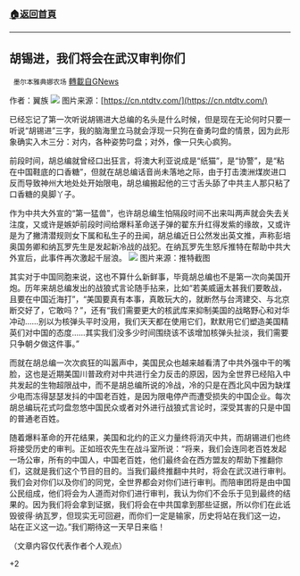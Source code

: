 ###  [:house:返回首頁](https://github.com/ourhimalayas/txt)
---

## 胡锡进，我们将会在武汉审判你们
` 墨尔本雅典娜农场` [轉載自GNews](https://gnews.org/zh-hans/683983/)

作者：翼族
![]()![](https://gnews-media-offload.s3.amazonaws.com/wp-content/uploads/2020/12/25071124/aa.png)
图片来源：[https://cn.ntdtv.com/](https://cn.ntdtv.com/)

已经忘记了第一次听说胡锡进大总编的名头是什么时候，但是现在无论何时只要一听说“胡锡进”三字，我的脑海里立马就会浮现一只狗在奋勇叼盘的情景，因为此形象确实入木三分：对内，各种姿势叼盘；对外，像一只失心疯狗。

前段时间，胡总编就曾经口出狂言，将澳大利亚说成是“纸猫”，是“协警”，是“粘在中国鞋底的口香糖”，但就在胡总编话音尚未落地之际，由于打击澳洲煤炭进口反而导致神州大地处处开始限电，胡总编搬起他的三寸舌头舔了中共主人那只粘了口香糖的臭脚丫子。

作为中共大外宣的“第一猛兽”，也许胡总编生怕隔段时间不出来叫两声就会失去关注度，又或许是嫉妒前段时间给爆料革命送子弹的翟东升红得发紫的缘故，又或许是为了撇清潜规则女下属和私生子的丑闻，胡总编近日公然发出英文推，声称彭培奥国务卿和纳瓦罗先生是发起新冷战的战犯。在纳瓦罗先生怒斥推特在帮助中共大外宣后，此事件再次激起千层浪。
![]()![](https://gnews-media-offload.s3.amazonaws.com/wp-content/uploads/2020/12/25071758/bb-5.jpg)
图片来源：推特截图

其实对于中国同胞来说，这也不算什么新鲜事，毕竟胡总编也不是第一次向美国开炮。历年来胡总编发出的战狼式言论随手拈来，比如“若美威逼太甚我们要敢战，且要在中国近海打”，“美国要真有本事，真敢玩大的，就断然与台湾建交、与北京断交好了，它敢吗？”，还有“我们需要更大的核武库来抑制美国的战略野心和对华冲动……别以为核弹头平时没用，我们天天都在使用它们，默默用它们塑造美国精英们对中国的态度……其实我们没多少时间围绕该不该增加核弹头扯淡，我们需要只争朝夕做这件事。”

而就在胡总编一次次疯狂的叫嚣声中，美国民众也越来越看清了中共外强中干的嘴脸，这也是近期美国川普政府对中共进行全力反击的原因，因为全世界已经陷入中共发起的生物超限战中，而不是胡总编所说的冷战，冷的只是在西北风中因为缺煤少电而冻得瑟瑟发抖的中国老百姓，是因为限电停产而遭受损失的中国企业。每次胡总编玩花式叼盘忽悠中国民众或者对外进行战狼式言论时，深受其害的只是中国的普通老百姓。

随着爆料革命的开花结果，美国和北约的正义力量终将消灭中共，而胡锡进们也终将接受历史的审判。正如班农先生在战斗室所说：“将来，我们会连同老百姓发起一场公审，所有的中国人，中国老百姓，他们最终会在西方盟友的帮助下推翻你们，这就是我们这个节目的目的。当我们最终推翻中共时，将会在武汉进行审判。我们会对你们以及你们的同党，全世界都会对你们进行审判。而陪审团将是由中国公民组成，他们将会为人道而对你们进行审判，我认为你们不会乐于见到最终的结果的。因为我们将会拿到证据，我们将会在中共国拿到那些证据，所以你们在此诋毁彼得·纳瓦罗，但现实无可回避，而你们一定是输家，历史将站在我们这一边，站在正义这一边。”我们期待这一天早日来临！

（文章内容仅代表作者个人观点）

+2

